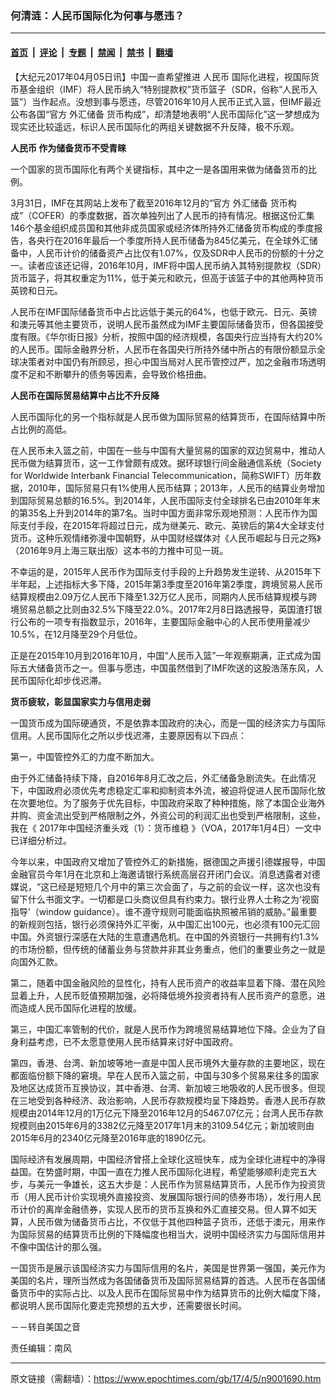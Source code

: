 ### 何清涟：人民币国际化为何事与愿违？

---

#### [首页](../../../..?n9001690) &nbsp;|&nbsp; [评论](../../../../../epoch-comment?n9001690) &nbsp;|&nbsp; [专题](../../../../../epoch-special?n9001690) &nbsp;|&nbsp; [禁闻](../../../../../epoch-news?n9001690) &nbsp;|&nbsp; [禁书](../../../../../books?n9001690) &nbsp;|&nbsp; [翻墙](https://github.com/gfw-breaker/nogfw/blob/master/README.md?n9001690)


<div class="post_content" id="artbody" itemprop="articleBody">
 <!-- article content begin -->
 <p>
  【大纪元2017年04月05日讯】中国一直希望推进
  <ok href="https://www.epochtimes.com/gb/tag/%E4%BA%BA%E6%B0%91%E5%B8%81.html">
   人民币
  </ok>
  国际化进程，视国际货币基金组织（IMF）将人民币纳入“特别提款权”货币篮子（SDR，俗称“人民币入篮”）当作起点。没想到事与愿违，尽管2016年10月人民币正式入篮，但IMF最近公布各国“官方
  <ok href="https://www.epochtimes.com/gb/tag/%E5%A4%96%E6%B1%87%E5%82%A8%E5%A4%87.html">
   外汇储备
  </ok>
  货币构成”，却清楚地表明“人民币国际化”这一梦想成为现实还比较遥远，标识人民币国际化的两组关键数据不升反降，极不乐观。
 </p>
 <p>
  <strong>
   <ok href="https://www.epochtimes.com/gb/tag/%E4%BA%BA%E6%B0%91%E5%B8%81.html">
    人民币
   </ok>
   作为储备货币不受青睐
  </strong>
 </p>
 <p>
  一个国家的货币国际化有两个关键指标，其中之一是各国用来做为储备货币的比例。
 </p>
 <p>
  3月31日，IMF在其网站上发布了截至2016年12月的“官方
  <ok href="https://www.epochtimes.com/gb/tag/%E5%A4%96%E6%B1%87%E5%82%A8%E5%A4%87.html">
   外汇储备
  </ok>
  货币构成”（COFER）的季度数据，首次单独列出了人民币的持有情况。根据这份汇集146个基金组织成员国和其他非成员国家或经济体所持外汇储备货币构成的季度报告，各央行在2016年最后一个季度所持人民币储备为845亿美元，在全球外汇储备中，人民币计价的储备资产占比仅有1.07%，仅及SDR中人民币的份额的十分之一。读者应该还记得，2016年10月，IMF将中国人民币纳入其特别提款权（SDR）货币篮子，将其权重定为11%，低于美元和欧元，但高于该篮子中的其他两种货币英镑和日元。
 </p>
 <p>
  人民币在IMF国际储备货币中占比远低于美元的64%，也低于欧元、日元、英镑和澳元等其他主要货币，说明人民币虽然成为IMF主要国际储备货币，但各国接受度有限。《华尔街日报》分析，按照中国的经济规模，各国央行应当持有大约20%的人民币。国际金融界分析，人民币在各国央行所持外储中所占的有限份额显示全球决策者对中国仍有所顾忌，担心中国当局对人民币管控过严，加之金融市场透明度不足和不断攀升的债务等因素，会导致价格扭曲。
 </p>
 <p>
  <strong>
   人民币在国际贸易结算中占比不升反降
  </strong>
 </p>
 <p>
  人民币国际化的另一个指标就是人民币做为国际贸易的结算货币，在国际结算中所占比例的高低。
 </p>
 <p>
  在人民币未入篮之前，中国在一些与中国有大量贸易的国家的双边贸易中，推动人民币做为结算货币，这一工作曾颇有成效。据环球银行间金融通信系统（Society for Worldwide Interbank Financial Telecommunication，简称SWIFT）历年数据，2010年，国际贸易只有1%使用人民币结算；2013年，人民币的结算业务增加到国际贸易总额的16.5%。到2014年，人民币国际支付全球排名已由2010年年末的第35名上升到2014年的第7名。当时中国方面非常乐观地预测：人民币作为国际支付手段，在2015年将超过日元，成为继美元、欧元、英镑后的第4大全球支付货币。这种乐观情绪弥漫中国朝野，从中国财经媒体对《人民币崛起与日元之殇》（2016年9月上海三联出版）这本书的力推中可见一斑。
 </p>
 <p>
  不幸运的是，2015年人民币作为国际支付手段的上升趋势发生逆转、从2015年下半年起，上述指标大多下降，2015年第3季度至2016年第2季度，跨境贸易人民币结算规模由2.09万亿人民币下降至1.32万亿人民币，同期内人民币结算规模与跨境贸易总额之比则由32.5%下降至22.0%。2017年2月8日路透报导，英国渣打银行公布的一项专有指数显示，2016年，主要国际金融中心的人民币使用量减少10.5%，在12月降至29个月低位。
 </p>
 <p>
  正是在2015年10月到2016年10月，中国“人民币入篮”一年观察期满，正式成为国际五大储备货币之一。但事与愿违，中国虽然借到了IMF吹送的这股浩荡东风，人民币国际化却步伐迟滞。
 </p>
 <p>
  <strong>
   货币疲软，彰显国家实力与信用走弱
  </strong>
 </p>
 <p>
  一国货币成为国际硬通货，不是依靠本国政府的决心，而是一国的经济实力与国际信用。人民币国际化之所以步伐迟滞，主要原因有以下四点：
 </p>
 <p>
  第一，中国管控外汇的力度不断加大。
 </p>
 <p>
  由于外汇储备持续下降，自2016年8月汇改之后，外汇储备急剧流失。在此情况下，中国政府必须优先考虑稳定汇率和抑制资本外流，被迫将促进人民币国际化放在次要地位。为了服务于优先目标，中国政府采取了种种措施，除了本国企业海外并购、资金流出受到严格限制之外，外资公司的利润汇出也受到严格限制，这些，我在《
  <ok href="http://www.voachinese.com/a/3663841.html">
   2017年中国经济重头戏（1）：货币维稳
  </ok>
  》（VOA，2017年1月4日）一文中已详细分析过。
 </p>
 <p>
  今年以来，中国政府又增加了管控外汇的新措施，据德国之声援引德媒报导，中国金融官员今年1月在北京和上海邀请银行系统高层召开闭门会议。消息透露者对德媒说，“这已经是短短几个月中的第三次会面了，与之前的会议一样，这次也没有留下什么书面文字。一切都是口头商议但具有约束力。银行业界人士称之为‘视窗指导’（window guidance）。谁不遵守规则可能面临执照被吊销的威胁。”最重要的新规则包括，银行必须保持外汇平衡，从中国汇出100元，也必须有100元汇回中国。外资银行深感在大陆的生意遭遇危机。在中国的外资银行一共拥有约1.3%的市场份额，但传统的储蓄业务与贷款并非其业务重点，他们的重要业务之一就是向国外汇款。
 </p>
 <p>
  第二，随着中国金融风险的显性化，持有人民币资产的收益率显着下降、潜在风险显着上升，人民币贬值预期加强，必将降低境外投资者持有人民币资产的意愿，进而造成人民币国际化进程的放缓。
 </p>
 <p>
  第三，中国汇率管制的代价，就是人民币作为跨境贸易结算地位下降。企业为了自身利益考虑，已不太愿意使用人民币结算来讨好中国政府。
 </p>
 <p>
  第四，香港、台湾、新加坡等地一直是中国人民币境外大量存款的主要地区，现在都面临份额下降的窘境。早在人民币入篮之前，中国与30多个贸易来往多的国家及地区达成货币互换协议，其中香港、台湾、新加坡三地吸收的人民币很多。但现在三地受到各种经济、政治影响，人民币存款规模均呈下降趋势。香港人民币存款规模由2014年12月的1万亿元下降至2016年12月的5467.07亿元；台湾人民币存款规模则由2015年6月的3382亿元降至2017年1月末的3109.54亿元；新加坡则由2015年6月的2340亿元降至2016年底的1890亿元。
 </p>
 <p>
  国际经济有发展周期，中国经济曾搭上全球化这班快车，成为全球化进程中的净得益国。在势盛时期，中国一直在力推人民币国际化进程，希望能够顺利走完五大步，与美元一争雄长，这五大步是：人民币作为贸易结算货币，人民币作为投资货币（用人民币计价实现境外直接投资、发展国际银行间的债券市场），发行用人民币计价的离岸金融债券，实现人民币的货币互换和外汇直接交易。但人算不如天算，人民币做为储备货币占比，不仅低于其他四种篮子货币，还低于澳元，用来作为国际贸易的结算货币比例的下降幅度也相当大，说明中国经济实力与国际信用并不像中国估计的那么强。
 </p>
 <p>
  一国货币是展示该国经济实力与国际信用的名片，美国是世界第一强国，美元作为美国的名片，理所当然成为各国储备货币及国际贸易结算的首选。人民币在各国储备货币中的实际占比、以及人民币在国际贸易中作为结算货币的比例大幅度下降，都说明人民币国际化要走完预想的五大步，还需要很长时间。
 </p>
 <p>
  －－转自美国之音
 </p>
 <p>
  责任编辑：南风
 </p>
 <!-- article content end -->
 <div id="below_article_ad">
 </div>
</div>


---

原文链接（需翻墙）：https://www.epochtimes.com/gb/17/4/5/n9001690.htm